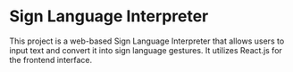 <h1>Sign Language Interpreter</h1>
This project is a web-based Sign Language Interpreter that allows users to input text and convert it into sign language gestures. It utilizes React.js for the frontend interface.
